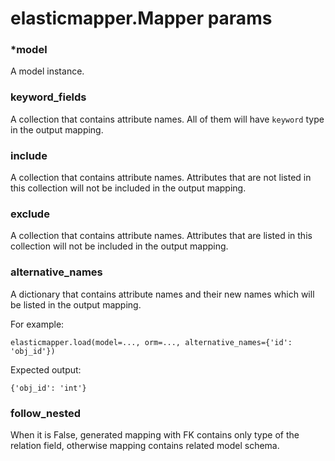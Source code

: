 # elasticmapper.Mapper params

### *model

A model instance.

### keyword_fields

A collection that contains attribute names. All of them will have ```keyword``` type in the output mapping.

### include

A collection that contains attribute names. Attributes that are not listed in this collection will not be included in the output mapping.

### exclude

A collection that contains attribute names. Attributes that are listed in this collection will not be included in the output mapping.

### alternative_names

A dictionary that contains attribute names and their new names which will be listed in the output mapping.

For example:

```elasticmapper.load(model=..., orm=..., alternative_names={'id': 'obj_id'})```

Expected output:

```{'obj_id': 'int'}```

### follow_nested

When it is False, generated mapping with FK contains only type of the relation field, otherwise mapping contains related model schema.
